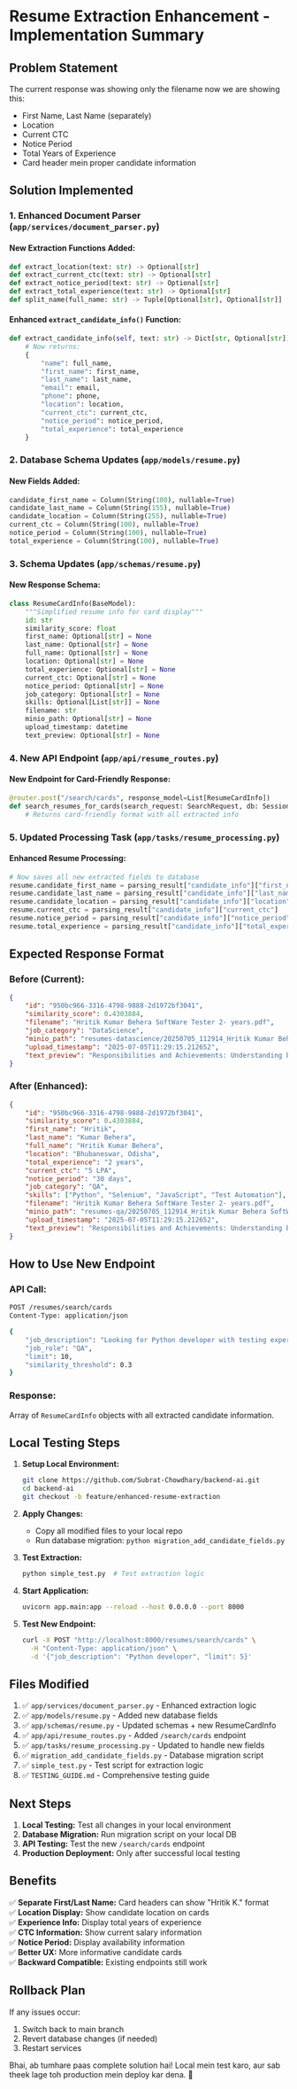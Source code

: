 # Resume Extraction Enhancement - Implementation Summary

## Problem Statement
The current response was showing only the filename now  we are showing this:

- First Name, Last Name (separately)
- Location
- Current CTC
- Notice Period
- Total Years of Experience
- Card header mein proper candidate information

## Solution Implemented

### 1. Enhanced Document Parser (`app/services/document_parser.py`)

#### New Extraction Functions Added:
```python
def extract_location(text: str) -> Optional[str]
def extract_current_ctc(text: str) -> Optional[str]  
def extract_notice_period(text: str) -> Optional[str]
def extract_total_experience(text: str) -> Optional[str]
def split_name(full_name: str) -> Tuple[Optional[str], Optional[str]]
```

#### Enhanced `extract_candidate_info()` Function:
```python
def extract_candidate_info(self, text: str) -> Dict[str, Optional[str]]:
    # Now returns:
    {
        "name": full_name,
        "first_name": first_name,
        "last_name": last_name,
        "email": email,
        "phone": phone,
        "location": location,
        "current_ctc": current_ctc,
        "notice_period": notice_period,
        "total_experience": total_experience
    }
```

### 2. Database Schema Updates (`app/models/resume.py`)

#### New Fields Added:
```python
candidate_first_name = Column(String(100), nullable=True)
candidate_last_name = Column(String(155), nullable=True)
candidate_location = Column(String(255), nullable=True)
current_ctc = Column(String(100), nullable=True)
notice_period = Column(String(100), nullable=True)
total_experience = Column(String(100), nullable=True)
```

### 3. Schema Updates (`app/schemas/resume.py`)

#### New Response Schema:
```python
class ResumeCardInfo(BaseModel):
    """Simplified resume info for card display"""
    id: str
    similarity_score: float
    first_name: Optional[str] = None
    last_name: Optional[str] = None
    full_name: Optional[str] = None
    location: Optional[str] = None
    total_experience: Optional[str] = None
    current_ctc: Optional[str] = None
    notice_period: Optional[str] = None
    job_category: Optional[str] = None
    skills: Optional[List[str]] = None
    filename: str
    minio_path: Optional[str] = None
    upload_timestamp: datetime
    text_preview: Optional[str] = None
```

### 4. New API Endpoint (`app/api/resume_routes.py`)

#### New Endpoint for Card-Friendly Response:
```python
@router.post("/search/cards", response_model=List[ResumeCardInfo])
def search_resumes_for_cards(search_request: SearchRequest, db: Session = Depends(get_db)):
    # Returns card-friendly format with all extracted info
```

### 5. Updated Processing Task (`app/tasks/resume_processing.py`)

#### Enhanced Resume Processing:
```python
# Now saves all new extracted fields to database
resume.candidate_first_name = parsing_result["candidate_info"]["first_name"]
resume.candidate_last_name = parsing_result["candidate_info"]["last_name"]
resume.candidate_location = parsing_result["candidate_info"]["location"]
resume.current_ctc = parsing_result["candidate_info"]["current_ctc"]
resume.notice_period = parsing_result["candidate_info"]["notice_period"]
resume.total_experience = parsing_result["candidate_info"]["total_experience"]
```

## Expected Response Format

### Before (Current):
```json
{
    "id": "950bc966-3316-4798-9888-2d1972bf3041",
    "similarity_score": 0.4303884,
    "filename": "Hritik Kumar Behera SoftWare Tester 2- years.pdf",
    "job_category": "DataScience",
    "minio_path": "resumes-datascience/20250705_112914_Hritik Kumar Behera SoftWare Tester 2- years.pdf",
    "upload_timestamp": "2025-07-05T11:29:15.212652",
    "text_preview": "Responsibilities and Achievements: Understanding business requirements..."
}
```

### After (Enhanced):
```json
{
    "id": "950bc966-3316-4798-9888-2d1972bf3041",
    "similarity_score": 0.4303884,
    "first_name": "Hritik",
    "last_name": "Kumar Behera",
    "full_name": "Hritik Kumar Behera",
    "location": "Bhubaneswar, Odisha",
    "total_experience": "2 years",
    "current_ctc": "5 LPA",
    "notice_period": "30 days",
    "job_category": "QA",
    "skills": ["Python", "Selenium", "JavaScript", "Test Automation"],
    "filename": "Hritik Kumar Behera SoftWare Tester 2- years.pdf",
    "minio_path": "resumes-qa/20250705_112914_Hritik Kumar Behera SoftWare Tester 2- years.pdf",
    "upload_timestamp": "2025-07-05T11:29:15.212652",
    "text_preview": "Responsibilities and Achievements: Understanding business requirements..."
}
```

## How to Use New Endpoint

### API Call:
```bash
POST /resumes/search/cards
Content-Type: application/json

{
    "job_description": "Looking for Python developer with testing experience",
    "job_role": "QA",
    "limit": 10,
    "similarity_threshold": 0.3
}
```

### Response:
Array of `ResumeCardInfo` objects with all extracted candidate information.

## Local Testing Steps

1. **Setup Local Environment:**
   ```bash
   git clone https://github.com/Subrat-Chowdhary/backend-ai.git
   cd backend-ai
   git checkout -b feature/enhanced-resume-extraction
   ```

2. **Apply Changes:**
   - Copy all modified files to your local repo
   - Run database migration: `python migration_add_candidate_fields.py`

3. **Test Extraction:**
   ```bash
   python simple_test.py  # Test extraction logic
   ```

4. **Start Application:**
   ```bash
   uvicorn app.main:app --reload --host 0.0.0.0 --port 8000
   ```

5. **Test New Endpoint:**
   ```bash
   curl -X POST "http://localhost:8000/resumes/search/cards" \
     -H "Content-Type: application/json" \
     -d '{"job_description": "Python developer", "limit": 5}'
   ```

## Files Modified

1. ✅ `app/services/document_parser.py` - Enhanced extraction logic
2. ✅ `app/models/resume.py` - Added new database fields  
3. ✅ `app/schemas/resume.py` - Updated schemas + new ResumeCardInfo
4. ✅ `app/api/resume_routes.py` - Added `/search/cards` endpoint
5. ✅ `app/tasks/resume_processing.py` - Updated to handle new fields
6. ✅ `migration_add_candidate_fields.py` - Database migration script
7. ✅ `simple_test.py` - Test script for extraction logic
8. ✅ `TESTING_GUIDE.md` - Comprehensive testing guide

## Next Steps

1. **Local Testing:** Test all changes in your local environment
2. **Database Migration:** Run migration script on your local DB
3. **API Testing:** Test the new `/search/cards` endpoint
4. **Production Deployment:** Only after successful local testing

## Benefits

✅ **Separate First/Last Name:** Card headers can show "Hritik K." format  
✅ **Location Display:** Show candidate location on cards  
✅ **Experience Info:** Display total years of experience  
✅ **CTC Information:** Show current salary information  
✅ **Notice Period:** Display availability information  
✅ **Better UX:** More informative candidate cards  
✅ **Backward Compatible:** Existing endpoints still work  

## Rollback Plan

If any issues occur:
1. Switch back to main branch
2. Revert database changes (if needed)
3. Restart services

Bhai, ab tumhare paas complete solution hai! Local mein test karo, aur sab theek lage toh production mein deploy kar dena. 🚀